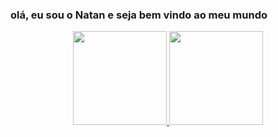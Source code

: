 ### olá, eu sou o Natan e seja bem vindo ao meu mundo

<div align="center" >
  <a href="https://github.com/natanMoutinho">
    <img height="150em" src="https://github-readme-stats.vercel.app/api?username=natanMoutinho&show_icons=true&theme=dark" />
  </a>
  <a href="https://github.com/natanMoutinho">
    <img height="150em" src="https://github-readme-stats.vercel.app/api/top-langs/?username=natanMoutinho&layout=compact&theme=dark" />
  </a>
</div>

<!--
**natanMoutinho/natanMoutinho** is a ✨ _special_ ✨ repository because its `README.md` (this file) appears on your GitHub profile.

Here are some ideas to get you started:

- 🔭 I’m currently working on ...
- 🌱 I’m currently learning ...
- 👯 I’m looking to collaborate on ...
- 🤔 I’m looking for help with ...
- 💬 Ask me about ...
- 📫 How to reach me: ...
- 😄 Pronouns: ...
- ⚡ Fun fact: ...
-->
